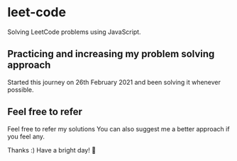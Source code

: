 # leet-code
Solving LeetCode problems using JavaScript.

## Practicing and increasing my problem solving approach
Started this journey on 26th February 2021 and been solving it whenever possible.

## Feel free to refer
Feel free to refer my solutions 
You can also suggest me a better approach if you feel any.

Thanks :)
Have a bright day! :cherry_blossom:
